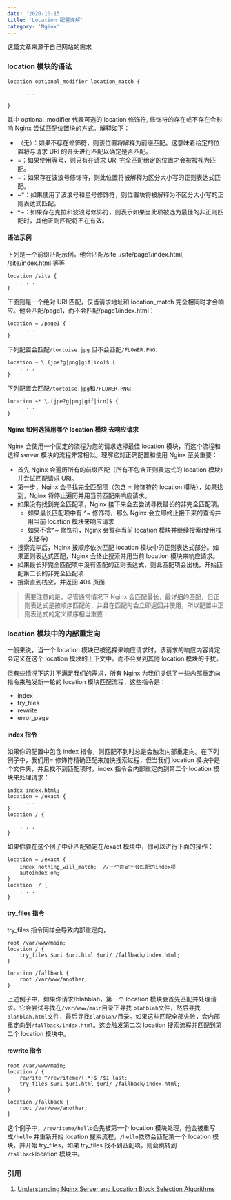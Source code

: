 ```yaml
---
date: '2020-10-15'
title: 'Location 配置详解'
category: 'Nginx'
---
```


这篇文章来源于自己网站的需求

### location 模块的语法

```
location optional_modifier location_match {

    . . .

}
```

其中 optional_modifier 代表可选的 location 修饰符, 修饰符的存在或不存在会影响 Nginx 尝试匹配位置块的方式。解释如下：

- （无）：如果不存在修饰符，则该位置将解释为前缀匹配。这意味着给定的位置将与请求 URI 的开头进行匹配以确定是否匹配。
- =：如果使用等号，则只有在请求 URI 完全匹配给定的位置才会被被视为匹配。
- ~：如果存在波浪号修饰符，则此位置将被解释为区分大小写的正则表达式匹配。
- ~\*：如果使用了波浪号和星号修饰符，则位置块将被解释为不区分大小写的正则表达式匹配。
- ^~：如果存在克拉和波浪号修饰符，则表示如果当此项被选为最佳的非正则匹配时，其他正则匹配将不在有效。

#### 语法示例

下列是一个前缀匹配示例，他会匹配/site, /site/page1/index.html, /site/index.html 等等

```
location /site {
    . . .
}
```

下面则是一个绝对 URI 匹配，仅当请求地址和 location_match 完全相同时才会响应。他会匹配/page1，而不会匹配/page1/index.html：

```
location = /page1 {
    . . .
}
```

下列配置会匹配`/tortoise.jpg` 但不会匹配`/FLOWER.PNG`:

```
location ~ \.(jpe?g|png|gif|ico)$ {
    . . .
}
```

下列配置会匹配`/tortoise.jpg`和`/FLOWER.PNG`:

```
location ~* \.(jpe?g|png|gif|ico)$ {
    . . .
}
```

#### Nginx 如何选择用哪个 location 模块 去响应请求

Nginx 会使用一个固定的流程为您的请求选择最佳 location 模块，而这个流程和选择 server 模块的流程非常相似。理解它对正确配置和使用 Nginx 至关重要：

- 首先 Nginx 会遍历所有的前缀匹配（所有不包含正则表达式的 location 模块）并尝试匹配请求 URI。
- 第一步，Nginx 会寻找完全匹配项（包含 = 修饰符的 location 模块），如果找到，Nginx 将停止遍历并用当前匹配来响应请求。
- 如果没有找到完全匹配项，Nginx 接下来会去尝试寻找最长的非完全匹配项。
  - 如果最长匹配项中有 ^~ 修饰符，那么 Nginx 会立即终止接下来的查询并用当前 location 模块来响应请求
  - 如果不含^~ 修饰符，Nginx 会暂存当前 location 模块并继续搜索(使用栈来储存)
- 搜索完毕后，Nginx 按顺序依次匹配 location 模块中的正则表达式部分。如果正则表达式匹配，Nginx 会终止搜索并用当前 location 模块来响应请求。
- 如果最长非完全匹配项中没有匹配的正则表达式，则此匹配项会出栈，开始匹配第二长的非完全匹配项
- 搜索直到栈空，并返回 404 页面

> 需要注意的是，尽管通常情况下 Nginx 会匹配最长，最详细的匹配，但正则表达式是按顺序匹配的，并且在匹配时会立即返回并使用，所以配置中正则表达式的定义顺序相当重要！

### location 模块中的内部重定向

一般来说，当一个 location 模块已被选择来响应请求时，该请求的响应内容肯定会定义在这个 location 模块的上下文中。而不会受到其他 location 模块的干扰。

但有些情况下这并不满足我们的需求，所有 Nginx 为我们提供了一些内部重定向指令来触发新一轮的 location 模块匹配流程，这些指令是：

- index
- try_files
- rewrite
- error_page

#### index 指令

如果你的配置中包含 index 指令，则匹配不到时总是会触发内部重定向。在下列例子中，我们用= 修饰符精确匹配来加快搜索过程，但当我们 location 模块中是个文件夹，并且找不到匹配项时，index 指令会内部重定向到第二个 location 模块来处理请求：

```
index index.html;
location = /exact {
    . . .
}
location / {

    . . .
}
```

如果你要在这个例子中让匹配锁定在/exact 模块中，你可以进行下面的操作：

```
location = /exact {
    index nothing_will_match;  //一个肯定不会匹配的index项
    autoindex on;
}
location  / {
    . . .
}
```

#### try_files 指令

try_files 指令同样会导致内部重定向，

```
root /var/www/main;
location / {
    try_files $uri $uri.html $uri/ /fallback/index.html;
}

location /fallback {
    root /var/www/another;
}
```

上述例子中，如果你请求/blahblah，第一个 location 模块会首先匹配并处理请求。它会尝试寻找在`/var/www/main`目录下寻找 `blahblah`文件，然后寻找`blahblah.html`文件，最后寻找`blahblah/`目录。如果这些匹配全部失败，会内部重定向到`/fallback/index.html`。这会触发第二次 location 搜索流程并匹配到第二个 location 模块中。

#### rewrite 指令

```
root /var/www/main;
location / {
    rewrite ^/rewriteme/(.*)$ /$1 last;
    try_files $uri $uri.html $uri/ /fallback/index.html;
}

location /fallback {
    root /var/www/another;
}
```

这个例子中，`/rewriteme/hello`会先被第一个 location 模块处理，他会被重写成`/hello` 并重新开始 location 搜索流程，`/hello`依然会匹配第一个 location 模块，并开始 try_files，如果 try_files 找不到匹配项，则会跳转到 `/fallback`location 模块中。

### 引用

1. [Understanding Nginx Server and Location Block Selection Algorithms](https://www.digitalocean.com/community/tutorials/understanding-nginx-server-and-location-block-selection-algorithms#matching-location-blocks)
